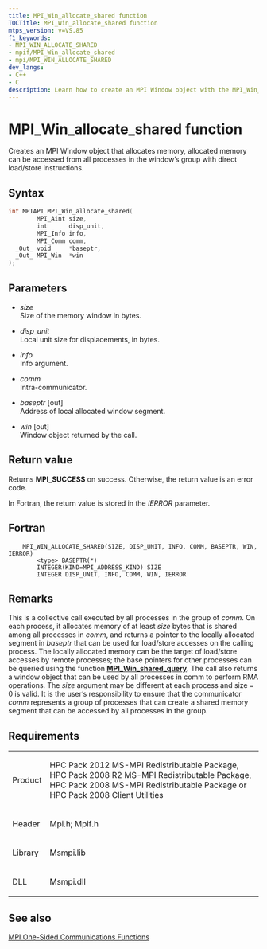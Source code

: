 ```yaml
---
title: MPI_Win_allocate_shared function
TOCTitle: MPI_Win_allocate_shared function
mtps_version: v=VS.85
f1_keywords:
- MPI_WIN_ALLOCATE_SHARED
- mpif/MPI_Win_allocate_shared
- mpi/MPI_WIN_ALLOCATE_SHARED
dev_langs:
- C++
- C
description: Learn how to create an MPI Window object with the MPI_Win_allocate_shared function. Understand syntax, parameters, and return values for successful implementation.
---
```


# MPI\_Win\_allocate\_shared function

Creates an MPI Window object that allocates memory, allocated memory can be accessed from all processes in the window’s group with direct load/store instructions.

## Syntax

``` c++
int MPIAPI MPI_Win_allocate_shared(
        MPI_Aint size,
        int      disp_unit,
        MPI_Info info,
        MPI_Comm comm,
  _Out_ void     *baseptr,
  _Out_ MPI_Win  *win
);
```

## Parameters

  - *size*  
    Size of the memory window in bytes.

  - *disp\_unit*  
    Local unit size for displacements, in bytes.

  - *info*  
    Info argument.

  - *comm*  
    Intra-communicator.

  - *baseptr* \[out\]  
    Address of local allocated window segment.

  - *win* \[out\]  
    Window object returned by the call.

## Return value

Returns **MPI\_SUCCESS** on success. Otherwise, the return value is an error code.

In Fortran, the return value is stored in the *IERROR* parameter.

## Fortran

``` FORTRAN
    MPI_WIN_ALLOCATE_SHARED(SIZE, DISP_UNIT, INFO, COMM, BASEPTR, WIN, IERROR)
        <type> BASEPTR(*)
        INTEGER(KIND=MPI_ADDRESS_KIND) SIZE
        INTEGER DISP_UNIT, INFO, COMM, WIN, IERROR
```

## Remarks

This is a collective call executed by all processes in the group of *comm*. On each process, it allocates memory of at least *size* bytes that is shared among all processes in *comm*, and returns a pointer to the locally allocated segment in *baseptr* that can be used for load/store accesses on the calling process. The locally allocated memory can be the target of load/store accesses by remote processes; the base pointers for other processes can be queried using the function [**MPI\_Win\_shared\_query**](mpi-win-shared-query-function.md). The call also returns a window object that can be used by all processes in comm to perform RMA operations. The *size* argument may be different at each process and size = 0 is valid. It is the user’s responsibility to ensure that the communicator *comm* represents a group of processes that can create a shared memory segment that can be accessed by all processes in the group.

## Requirements

<table>
<colgroup>
<col  />
<col  />
</colgroup>
<tbody>
<tr class="odd">
<td><p>Product</p></td>
<td><p>HPC Pack 2012 MS-MPI Redistributable Package, HPC Pack 2008 R2 MS-MPI Redistributable Package, HPC Pack 2008 MS-MPI Redistributable Package or HPC Pack 2008 Client Utilities</p></td>
</tr>
<tr class="even">
<td><p>Header</p></td>
<td>Mpi.h;
Mpif.h</td>
</tr>
<tr class="odd">
<td><p>Library</p></td>
<td>Msmpi.lib</td>
</tr>
<tr class="even">
<td><p>DLL</p></td>
<td>Msmpi.dll</td>
</tr>
</tbody>
</table>


## See also

[MPI One-Sided Communications Functions](mpi-one-sided-communications-functions.md)

